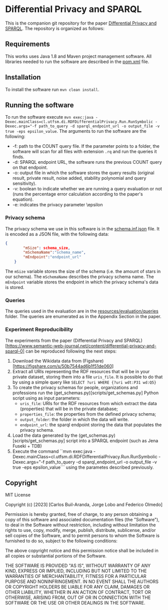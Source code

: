 # Differential Privacy and SPARQL

This is the companion git repository for the paper [Differential Privacy and SPARQL](http://www.semantic-web-journal.net/content/differential-privacy-and-sparql-0). The repository is organized as follows:

## Requirements

This works uses Java 1.8 and Maven project management software. All libraries needed to run the software are described in the [pom.xml](pom.xml) file.

## Installation

To install the software run `mvn clean install`. 

## Running the software

To run the software execute ```mvn exec:java -Dexec.mainClass=cl.utfsm.di.RDFDifferentialPrivacy.Run.RunSymbolic -Dexec.args="-f path_to_query -d sparql_endpoint_url -o output_file -v true -eps epsilon_value```. The arguments to run the software are the following:

 * -f: path to the COUNT query file. If the parameter points to a folder, the software will scan for all files with extension `.rq` and run the queries it finds.
 * -d: SPARQL endpoint URL, the software runs the previous COUNT query on that endpoint. 
 * -o: output file in which the software stores the query results (original result, private result, noise added, stability polynomial and query sensitivity).
 * -v: boolean to indicate whether we are running a query evaluation or not (runs the percentage error calculation according to the paper's equation).
 * -e: indicates the privacy parameter \epsilon 


### Privacy schema 

The privacy schema we use in this software is in the [schema.inf.json](resources/schema.info.json) file. It is encoded as a JSON file, with the following data:

```json
{
        "mSize": schema_size,
        "mSchemaName":"schema_name",
        "mEndpoint":"endpoint_url"
    }
```
The `mSize` variable stores the size of the schema (i.e. the amount of stars in our schema). The `mSchemaName` describes the privacy schema name. The `mEndpoint` variable stores the endpoint in which the privacy schema's data is stored.


### Queries

The queries used in the evaluation are in the [resources/evaluation/queries](resources/evaluation/queries) folder. The queries are enumerated as in the Appendix Section in the paper.

### Experiment Reproducibility

The experiments from the paper (Differential Privacy and SPARQL)[https://www.semantic-web-journal.net/content/differential-privacy-and-sparql-0] can be reproduced following the next steps:

 1. Download the Wikidata data from (Figshare)[https://figshare.com/s/50b7544ad6b1f51de060]
 2. Extract all URIs representing the RDF resources that will be in your private dataset, storing them into a file `uris_file`. It is possible to do that by using a simple query like `SELECT ?uri WHERE {?uri wdt:P31 wd:Q5}`
 3. To create the privacy schemas for people, organizations and professions run the (get_schemas.py)[scripts/get_schemas.py] Python script using as input parameters:
    * `uris_file`: URIs for the RDF resources from which extract the data (properties) that will be in the private database;
    * `properties_file`: the properties from the defined privacy schema;
    * `output_folder`: the folder in which the data will write.
    * `endpoint_url`: the sparql endpoint storing the data that populates the privacy schema.
 4. Load the data generated by the (get_schemas.py)[scripts/get_schemas.py] script into a SPARQL endpoint (such as Jena Fuseki + TDB)
 5. Execute the command ``mvn exec:java -Dexec.mainClass=cl.utfsm.di.RDFDifferentialPrivacy.Run.RunSymbolic -Dexec.args="-f path_to_query -d sparql_endpoint_url -o output_file -v true -eps epsilon_value``` using the parametes described previously.

 ## Copyright

MIT License

Copyright (c) [2023] [Carlos Buil-Aranda, Jorge Lobo and Federico Olmedo]

Permission is hereby granted, free of charge, to any person obtaining a copy of this software and associated documentation files (the "Software"), to deal in the Software without restriction, including without limitation the rights to use, copy, modify, merge, publish, distribute, sublicense, and/or sell copies of the Software, and to permit persons to whom the Software is furnished to do so, subject to the following conditions:

The above copyright notice and this permission notice shall be included in all copies or substantial portions of the Software.

THE SOFTWARE IS PROVIDED "AS IS", WITHOUT WARRANTY OF ANY KIND, EXPRESS OR IMPLIED, INCLUDING BUT NOT LIMITED TO THE WARRANTIES OF MERCHANTABILITY, FITNESS FOR A PARTICULAR PURPOSE AND NONINFRINGEMENT. IN NO EVENT SHALL THE AUTHORS OR COPYRIGHT HOLDERS BE LIABLE FOR ANY CLAIM, DAMAGES OR OTHER LIABILITY, WHETHER IN AN ACTION OF CONTRACT, TORT OR OTHERWISE, ARISING FROM, OUT OF OR IN CONNECTION WITH THE SOFTWARE OR THE USE OR OTHER DEALINGS IN THE SOFTWARE.